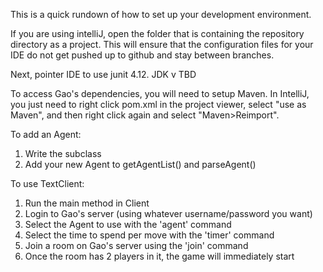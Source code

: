 This is a quick rundown of how to set up your development environment.

If you are using intelliJ, open the folder that is containing the repository directory as a project.
This will ensure that the configuration files for your IDE do not get pushed up to github and stay between branches.

Next, pointer IDE to use junit 4.12.
JDK v TBD

To access Gao's dependencies, you will need to setup Maven. In IntelliJ, you just need to right click pom.xml in the project viewer, select "use as Maven", and then right click again and select "Maven>Reimport".

To add an Agent:
1. Write the subclass
2. Add your new Agent to getAgentList() and parseAgent()

To use TextClient:
1. Run the main method in Client
2. Login to Gao's server (using whatever username/password you want)
3. Select the Agent to use with the 'agent' command
4. Select the time to spend per move with the 'timer' command
5. Join a room on Gao's server using the 'join' command
6. Once the room has 2 players in it, the game will immediately start
